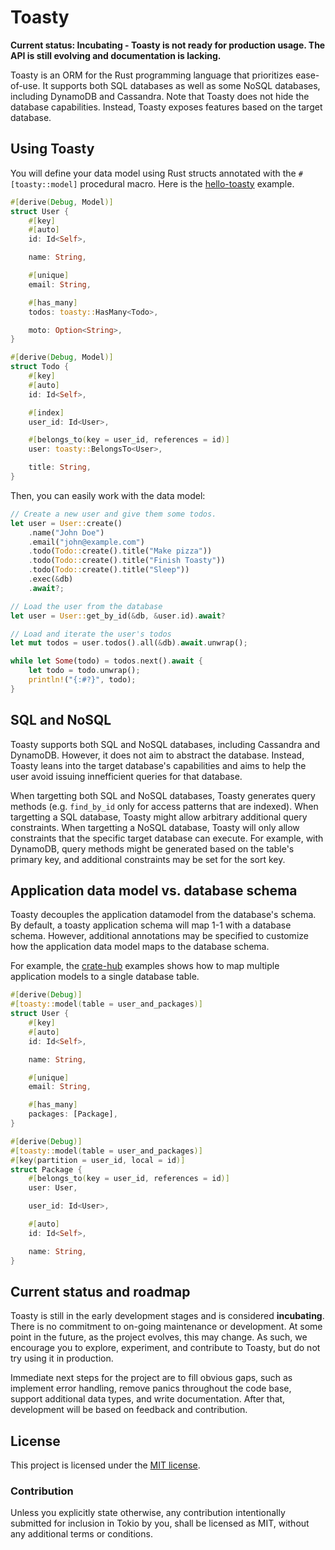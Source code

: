 # Toasty

**Current status: Incubating - Toasty is not ready for production usage. The API
is still evolving and documentation is lacking.**

Toasty is an ORM for the Rust programming language that prioritizes ease-of-use.
It supports both SQL databases as well as some NoSQL databases, including DynamoDB
and Cassandra. Note that Toasty does not hide the database capabilities.
Instead, Toasty exposes features based on the target database.

## Using Toasty

You will define your data model using Rust structs annotated with the
`#[toasty::model]` procedural macro. Here is the
[hello-toasty](examples/hello-toasty/src/main.rs) example.

```rust
#[derive(Debug, Model)]
struct User {
    #[key]
    #[auto]
    id: Id<Self>,

    name: String,

    #[unique]
    email: String,

    #[has_many]
    todos: toasty::HasMany<Todo>,

    moto: Option<String>,
}

#[derive(Debug, Model)]
struct Todo {
    #[key]
    #[auto]
    id: Id<Self>,

    #[index]
    user_id: Id<User>,

    #[belongs_to(key = user_id, references = id)]
    user: toasty::BelongsTo<User>,

    title: String,
}
```

Then, you can easily work with the data model:

```rust
// Create a new user and give them some todos.
let user = User::create()
    .name("John Doe")
    .email("john@example.com")
    .todo(Todo::create().title("Make pizza"))
    .todo(Todo::create().title("Finish Toasty"))
    .todo(Todo::create().title("Sleep"))
    .exec(&db)
    .await?;

// Load the user from the database
let user = User::get_by_id(&db, &user.id).await?

// Load and iterate the user's todos
let mut todos = user.todos().all(&db).await.unwrap();

while let Some(todo) = todos.next().await {
    let todo = todo.unwrap();
    println!("{:#?}", todo);
}
```

## SQL and NoSQL

Toasty supports both SQL and NoSQL databases, including Cassandra and DynamoDB.
However, it does not aim to abstract the database. Instead, Toasty leans into
the target database's capabilities and aims to help the user avoid issuing
innefficient queries for that database.

When targetting both SQL and NoSQL databases, Toasty generates query methods
(e.g. `find_by_id` only for access patterns that are indexed). When targetting a
SQL database, Toasty might allow arbitrary additional query constraints. When
targetting a NoSQL database, Toasty will only allow constraints that the
specific target database can execute. For example, with DynamoDB, query methods
might be generated based on the table's primary key, and additional constraints
may be set for the sort key.

## Application data model vs. database schema

Toasty decouples the application datamodel from the database's schema. By
default, a toasty application schema will map 1-1 with a database schema.
However, additional annotations may be specified to customize how the
application data model maps to the database schema.

For example, the [crate-hub](examples/cratehub/src/main.rs) examples shows how
to map multiple application models to a single database table.

```rust
#[derive(Debug)]
#[toasty::model(table = user_and_packages)]
struct User {
    #[key]
    #[auto]
    id: Id<Self>,

    name: String,

    #[unique]
    email: String,

    #[has_many]
    packages: [Package],
}

#[derive(Debug)]
#[toasty::model(table = user_and_packages)]
#[key(partition = user_id, local = id)]
struct Package {
    #[belongs_to(key = user_id, references = id)]
    user: User,

    user_id: Id<User>,

    #[auto]
    id: Id<Self>,

    name: String,
}
```

## Current status and roadmap

Toasty is still in the early development stages and is considered
**incubating**. There is no commitment to on-going maintenance or development.
At some point in the future, as the project evolves, this may change. As such,
we encourage you to explore, experiment, and contribute to Toasty, but do not
try using it in production.

Immediate next steps for the project are to fill obvious gaps, such as implement
error handling, remove panics throughout the code base, support additional data
types, and write documentation. After that, development will be based on
feedback and contribution.

## License

This project is licensed under the [MIT license].

[MIT license]: LICENSE

### Contribution

Unless you explicitly state otherwise, any contribution intentionally submitted
for inclusion in Tokio by you, shall be licensed as MIT, without any additional
terms or conditions.
